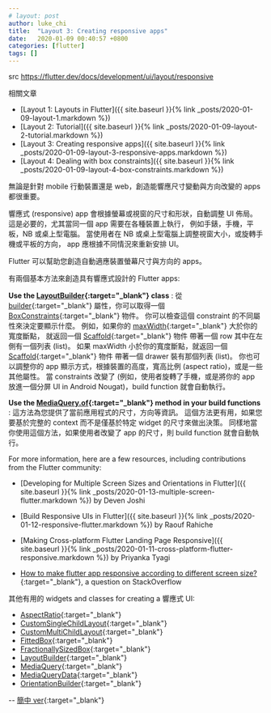 ```yaml
---
# layout: post
author: luke_chi
title:  "Layout 3: Creating responsive apps"
date:   2020-01-09 00:40:57 +0800
categories: [flutter]
tags: []
---
```


src <https://flutter.dev/docs/development/ui/layout/responsive>

相關文章
* [Layout 1: Layouts in Flutter]({{ site.baseurl }}{% link _posts/2020-01-09-layout-1.markdown %})
* [Layout 2: Tutorial]({{ site.baseurl }}{% link _posts/2020-01-09-layout-2-tutorial.markdown %})
* [Layout 3: Creating responsive apps]({{ site.baseurl }}{% link _posts/2020-01-09-layout-3-responsive-apps.markdown %})
* [Layout 4: Dealing with box constraints]({{ site.baseurl }}{% link _posts/2020-01-09-layout-4-box-constraints.markdown %})

無論是針對 mobile 行動裝置還是 web，創造能響應尺寸變動與方向改變的 apps 都很重要。

響應式 (responsive) app 會根據螢幕或視窗的尺寸和形狀，自動調整 UI 佈局。
這是必要的，尤其當同一個 app 需要在各種裝置上執行，
例如手錶，手機，平板，NB 或桌上型電腦。
當使用者在 NB 或桌上型電腦上調整視窗大小，或旋轉手機或平板的方向，
app 應根據不同情況來重新安排 UI。

Flutter 可以幫助您創造自動適應裝置螢幕尺寸與方向的 apps。

有兩個基本方法來創造具有響應式設計的 Flutter apps:

**Use the [LayoutBuilder](https://api.flutter.dev/flutter/widgets/LayoutBuilder-class.html){:target="_blank"} class**
: 從 [builder](https://api.flutter.dev/flutter/widgets/LayoutBuilder/builder.html){:target="_blank"} 屬性，你可以取得一個
  [BoxConstraints](https://api.flutter.dev/flutter/rendering/BoxConstraints-class.html){:target="_blank"} 物件。
  你可以檢查這個 constraint 的不同屬性來決定要顯示什麼。
  例如，如果你的 [maxWidth](https://api.flutter.dev/flutter/rendering/BoxConstraints/maxWidth.html){:target="_blank"} 大於你的寬度斷點，
  就返回一個 [Scaffold](https://api.flutter.dev/flutter/material/Scaffold-class.html){:target="_blank"} 物件
  帶著一個 row 其中在左側有一個列表 (list)。
  如果 maxWidth 小於你的寬度斷點，就返回一個 [Scaffold](https://api.flutter.dev/flutter/material/Scaffold-class.html){:target="_blank"} 物件
  帶著一個 drawer 裝有那個列表 (list)。
  你也可以調整你的 app 顯示方式，根據裝置的高度，寬高比例 (aspect ratio)，或是一些其他屬性。
  當 constraints 改變了 (例如，使用者旋轉了手機，或是將你的 app 放進一個分屏 UI in Android Nougat)，build function 就會自動執行。

**Use the [MediaQuery.of](https://api.flutter.dev/flutter/widgets/MediaQuery/of.html){:target="_blank"} method in your build functions**
: 這方法為您提供了當前應用程式的尺寸，方向等資訊。
  這個方法更有用，如果您要基於完整的 context 而不是僅基於特定 widget 的尺寸來做出決策。
  同樣地當你使用這個方法，如果使用者改變了 app 的尺寸，則 build function 就會自動執行。

For more information, here are a few resources,
including contributions from the Flutter community:

* [Developing for Multiple Screen Sizes and Orientations in Flutter]({{ site.baseurl }}{% link _posts/2020-01-13-multiple-screen-flutter.markdown %}) by Deven Joshi

* [Build Responsive UIs in Flutter]({{ site.baseurl }}{% link _posts/2020-01-12-responsive-flutter.markdown %}) by Raouf Rahiche

* [Making Cross-platform Flutter Landing Page Responsive]({{ site.baseurl }}{% link _posts/2020-01-11-cross-platform-flutter-responsive.markdown %}) by Priyanka Tyagi

* [How to make flutter app responsive according to different screen size?](https://stackoverflow.com/questions/49704497/how-to-make-flutter-app-responsive-according-to-different-screen-size){:target="_blank"}, a question on StackOverflow

其他有用的 widgets and classes for creating a 響應式 UI:

* [AspectRatio](https://api.flutter.dev/flutter/widgets/AspectRatio-class.html){:target="_blank"}
* [CustomSingleChildLayout](https://api.flutter.dev/flutter/widgets/CustomSingleChildLayout-class.html){:target="_blank"}
* [CustomMultiChildLayout](https://api.flutter.dev/flutter/widgets/CustomMultiChildLayout-class.html){:target="_blank"}
* [FittedBox](https://api.flutter.dev/flutter/widgets/FittedBox-class.html){:target="_blank"}
* [FractionallySizedBox](https://api.flutter.dev/flutter/widgets/FractionallySizedBox-class.html){:target="_blank"}
* [LayoutBuilder](https://api.flutter.dev/flutter/widgets/LayoutBuilder-class.html){:target="_blank"}
* [MediaQuery](https://api.flutter.dev/flutter/widgets/MediaQuery-class.html){:target="_blank"}
* [MediaQueryData](https://api.flutter.dev/flutter/widgets/MediaQueryData-class.html){:target="_blank"}
* [OrientationBuilder](https://api.flutter.dev/flutter/widgets/OrientationBuilder-class.html){:target="_blank"}

--
[簡中 ver](https://flutter.cn/docs/development/ui/layout/responsive){:target="_blank"}

